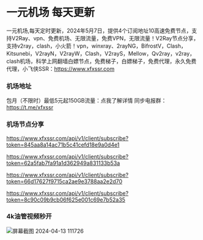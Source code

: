 # 一元机场 每天更新

一元机场,每天定时更新，2024年5月7日，提供4个订阅地址10高速免费节点，支持V2Ray、vpn、免费机场、无限流量，免费VPN，无限流量！V2Ray节点分享，支持v2ray，clash，小火箭！vpn，winxray、2rayNG，BifrostV，Clash，Kitsunebi，V2rayN，V2rayW，Clash，V2rayS，Mellow，Qv2ray，v2ray，clash机场，科学上网翻墙白嫖节点，免费梯子，白嫖梯子，免费代理，永久免费代理，小飞侠SSR：https://www.xfxssr.com
### 机场地址

包月（不限时）最低5元起150GB流量：点我了解详情
同步电报群：https://t.me/xfxssr

### 机场节点分享

https://www.xfxssr.com/api/v1/client/subscribe?token=845aa8a14ac71b5c41cefd18e9a0d4e1

https://www.xfxssr.com/api/v1/client/subscribe?token=62a5fab7fa91a1d362949a831133b53a

https://www.xfxssr.com/api/v1/client/subscribe?token=66d17627f9715ca2ae9e3788aa2e2d70

https://www.xfxssr.com/api/v1/client/subscribe?token=8c90c09b9cb06f625e001c69e7b52a35

### 4k油管视频秒开

![屏幕截图 2024-04-13 111726](https://github.com/xfxssr/ssnode/assets/160599155/38ebd832-e0a3-40fc-a3be-008cf5103b34)


